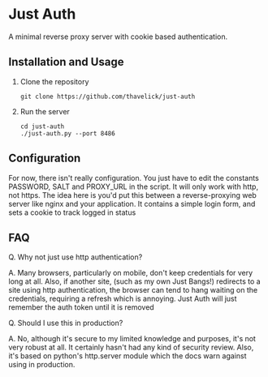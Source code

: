 # Just Auth
A minimal reverse proxy server with cookie based authentication.

## Installation and Usage
1. Clone the repository
    ```
    git clone https://github.com/thavelick/just-auth
    ```
2. Run the server
    ```
    cd just-auth
    ./just-auth.py --port 8486
    ```

## Configuration
For now, there isn't really configuration.
You just have to edit the constants PASSWORD, SALT and PROXY_URL in the script.
It will only work with http, not https.
The idea here is you'd put this between a reverse-proxying web server like nginx and your application.
It contains a simple login form, and sets a cookie to track logged in status

## FAQ
Q. Why not just use http authentication?

A. Many browsers, particularly on mobile, don't keep credentials for very long at all.
   Also, if another site, (such as my own Just Bangs!) redirects to a site using http authentication,
   the browser can tend to hang waiting on the credentials, requiring a refresh which is annoying.
   Just Auth will just remember the auth token until it is removed

Q. Should I use this in production?

A. No, although it's secure to my limited knowledge and purposes, it's not very robust at all.
   It certainly hasn't had any kind of security review.
   Also, it's based on python's http.server module which the docs warn against using in production.